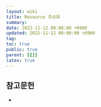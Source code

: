 ```yaml
---
layout: wiki
title: Resource 추상화
summary:
date: 2022-11-12 00:00:00 +0900
updated: 2022-11-12 00:00:00 +0900
tag: 
toc: true
public: true
parent: [[]]
latex: true
---
```


## 참고문헌

- []()